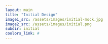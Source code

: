 ```yaml
---
layout: main
title: "Initial Design"
image1_src: /assets/images/initial-mock.jpg
image2_src: /assets/images/initial.png
subdir: initial
coolors_link: #
---
```

